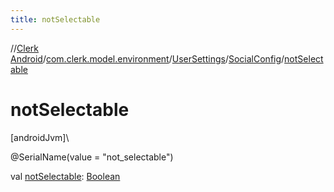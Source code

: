 ```yaml
---
title: notSelectable
---
```

//[Clerk Android](../../../../index.html)/[com.clerk.model.environment](../../index.html)/[UserSettings](../index.html)/[SocialConfig](index.html)/[notSelectable](not-selectable.html)



# notSelectable



[androidJvm]\




@SerialName(value = &quot;not_selectable&quot;)



val [notSelectable](not-selectable.html): [Boolean](https://kotlinlang.org/api/latest/jvm/stdlib/kotlin-stdlib/kotlin/-boolean/index.html)




